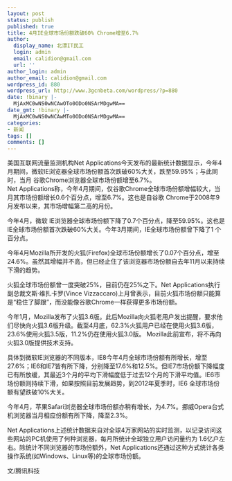 ```yaml
---
layout: post
status: publish
published: true
title: 4月IE全球市场份额跌破60% Chrome增至6.7%
author:
  display_name: 北漂IT民工
  login: admin
  email: calidion@gmail.com
  url: ''
author_login: admin
author_email: calidion@gmail.com
wordpress_id: 880
wordpress_url: http://www.3gcnbeta.com/wordpress/?p=880
date: !binary |-
  MjAxMC0wNS0wNCAwOTo0ODo0NSArMDgwMA==
date_gmt: !binary |-
  MjAxMC0wNS0wNCAwMTo0ODo0NSArMDgwMA==
categories:
- 新闻
tags: []
comments: []
---
```

<p>美国互联网流量监测机构Net Applications今天发布的最新统计数据显示，今年4月期间，微软IE浏览器全球市场份额首次跌破60%大关，跌至59.95%；与此同时，当月 谷歌Chrome浏览器全球市场份额增至6.7%。<br />
Net Applications称，今年4月期间，仅谷歌Chrome全球市场份额增幅较大，当月其市场份额增长0.6个百分点，增至6.7%。这也是自谷歌 Chrome于2008年9月发布以来，其市场增幅第二高的月份。</p>
<p>今年4月，微软 IE浏览器全球市场份额下降了0.7个百分点，降至59.95%。这也是IE全球市场份额首次跌破60%大关。今年3月期间，IE全球市场份额曾下降了1 个百分点。</p>
<p>今年4月Mozilla所开发的火狐(Firefox)全球市场份额增长了0.07个百分点，增至24.6%。虽然其增幅并不高，但已经止住了该浏览器市场份额自去年11月以来持续下滑的趋势。</p>
<p>火狐全球市场份额曾一度突破25%，目前仍在25%之下。Net Applications执行副总裁文斯&middot;维扎卡罗(Vince Vizzaccaro)上月曾表示，目前火狐市场份额只能算是&ldquo;稳住了脚跟&rdquo;，而没能像谷歌Chrome一样获得更多市场份额。</p>
<p>今年1月，Mozilla发布了火狐3.6版。此后Mozilla向火狐老用户发出提醒，要求他们尽快向火狐3.6版升级。截至4月底，62.3%火狐用户已经在使用火狐3.6版，23.6%使用火狐3.5版，11.2%仍在使用火狐3.0版。 Mozilla此前宣布，将不再向火狐3.0版提供技术支持。</p>
<p>具体到微软IE浏览器的不同版本，IE8今年4月全球市场份额有所增长，增至27.6%；IE6和IE7皆有所下降，分别降至17.6%和12.5%。但IE7市场份额下降幅度已有所放缓，其最近3个月的平均下滑幅度低于过去12个月的下滑平均值。IE6市场份额则持续下滑，如果按照目前发展趋势，到2012年夏季时，IE6 全球市场份额有望跌破10%大关。</p>
<p>今年4月，苹果Safari浏览器全球市场份额亦稍有增长，为4.7%。挪威Opera台式机浏览器当月相应份额有所下降，降至2.3%。</p>
<p>Net Applications上述统计数据来自对全球4万家网站的实时监测，以记录访问这些网站的PC机使用了何种浏览器，每月所统计全球独立用户访问量约为 1.6亿户左右。除统计不同浏览器的市场份额外，Net Applications还通过这种方式统计各类操作系统(如Windows、Linux等)的全球市场份额。</p>
<p>文&#47;腾讯科技</p>
